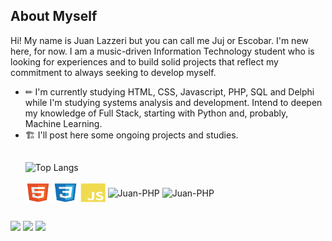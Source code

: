 ## About Myself
Hi! My name is Juan Lazzeri but you can call me Juj or Escobar.
I'm new here, for now.
I am a music-driven Information Technology student who is looking for experiences and to build solid projects that reflect my commitment to always seeking to develop myself.
- ✏  I'm currently studying HTML, CSS, Javascript, PHP, SQL and Delphi while I'm studying systems analysis and development. Intend to deepen my knowledge of Full Stack, starting with Python and, probably, Machine Learning.
- 🏗️ I'll post here some ongoing projects and studies.
  ##
  ![Top Langs](https://github-readme-stats.vercel.app/api/top-langs/?username=JuanLazzeri&theme=tokyonight&layout=compact)
  <div style="display: inline_block"><br>
   <img align="center" alt="Juan-HTML" height="30" width="40" src="https://raw.githubusercontent.com/devicons/devicon/master/icons/html5/html5-original.svg">
   <img align="center" alt="Juan-CSS" height="30" width="40" src="https://raw.githubusercontent.com/devicons/devicon/master/icons/css3/css3-original.svg">
   <img align="center" alt="Juan-Js" height="30" width="40" src="https://raw.githubusercontent.com/devicons/devicon/master/icons/javascript/javascript-plain.svg">
   <img align="center" alt="Juan-PHP" height="40" width="40" src="https://cdn.jsdelivr.net/gh/devicons/devicon@latest/icons/php/php-original.svg" />
  <img align="center" alt="Juan-PHP" height="40" width="45" src="https://cdn.jsdelivr.net/gh/devicons/devicon@latest/icons/mysql/mysql-original-wordmark.svg" />
   </div>
##
<div> 
  <a href="https://instagram.com/JuanLazzeri" target="_blank"><img src="https://img.shields.io/badge/-Instagram-%23E4405F?style=for-the-badge&logo=instagram&logoColor=white" target="_blank"></a>
  <a href = "mailto:juanpablo12jf@gmail.com"><img src="https://img.shields.io/badge/-Gmail-%23333?style=for-the-badge&logo=gmail&logoColor=white" target="_blank"></a>
  <a href= "www.linkedin.com/in/juan-lazzeri" target="_blank"><img src="https://img.shields.io/badge/-LinkedIn-%230077B5?style=for-the-badge&logo=linkedin&logoColor=white" target="_blank"></a> 
</div>
